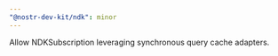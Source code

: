 ```yaml
---
"@nostr-dev-kit/ndk": minor
---
```


Allow NDKSubscription leveraging synchronous query cache adapters.
